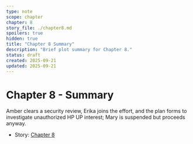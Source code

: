 ```yaml
---
type: note
scope: chapter
chapter: 8
story_file: ./chapter8.md
spoilers: true
hidden: true
title: "Chapter 8 Summary"
description: "Brief plot summary for Chapter 8."
status: draft
created: 2025-09-21
updated: 2025-09-21
---
```


# Chapter 8 - Summary

Amber clears a security review, Erika joins the effort, and the plan forms to investigate unauthorized HP UP interest; Mary is suspended but proceeds anyway.

- Story: [Chapter 8](./chapter8.md)


